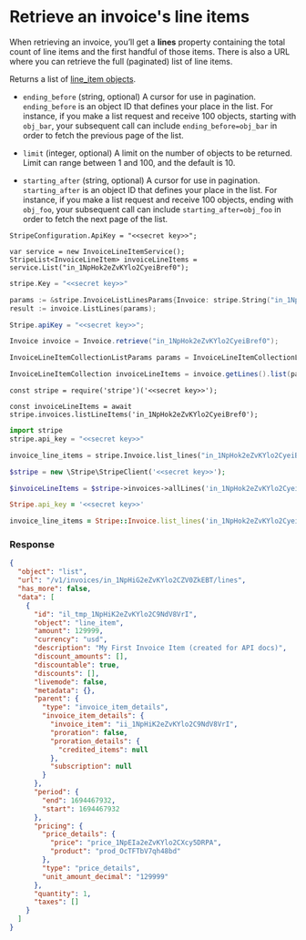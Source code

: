 # Retrieve an invoice's line items

When retrieving an invoice, you’ll get a **lines** property containing the total count of line items and the first handful of those items. There is also a URL where you can retrieve the full (paginated) list of line items.

Returns a list of [line_item objects](#invoice_line_item_object).

- `ending_before` (string, optional)
  A cursor for use in pagination. `ending_before` is an object ID that defines your place in the list. For instance, if you make a list request and receive 100 objects, starting with `obj_bar`, your subsequent call can include `ending_before=obj_bar` in order to fetch the previous page of the list.

- `limit` (integer, optional)
  A limit on the number of objects to be returned. Limit can range between 1 and 100, and the default is 10.

- `starting_after` (string, optional)
  A cursor for use in pagination. `starting_after` is an object ID that defines your place in the list. For instance, if you make a list request and receive 100 objects, ending with `obj_foo`, your subsequent call can include `starting_after=obj_foo` in order to fetch the next page of the list.

```dotnet
StripeConfiguration.ApiKey = "<<secret key>>";

var service = new InvoiceLineItemService();
StripeList<InvoiceLineItem> invoiceLineItems = service.List("in_1NpHok2eZvKYlo2CyeiBref0");
```

```go
stripe.Key = "<<secret key>>"

params := &stripe.InvoiceListLinesParams{Invoice: stripe.String("in_1NpHok2eZvKYlo2CyeiBref0")};
result := invoice.ListLines(params);
```

```java
Stripe.apiKey = "<<secret key>>";

Invoice invoice = Invoice.retrieve("in_1NpHok2eZvKYlo2CyeiBref0");

InvoiceLineItemCollectionListParams params = InvoiceLineItemCollectionListParams.builder().build();

InvoiceLineItemCollection invoiceLineItems = invoice.getLines().list(params);
```

```node
const stripe = require('stripe')('<<secret key>>');

const invoiceLineItems = await stripe.invoices.listLineItems('in_1NpHok2eZvKYlo2CyeiBref0');
```

```python
import stripe
stripe.api_key = "<<secret key>>"

invoice_line_items = stripe.Invoice.list_lines("in_1NpHok2eZvKYlo2CyeiBref0")
```

```php
$stripe = new \Stripe\StripeClient('<<secret key>>');

$invoiceLineItems = $stripe->invoices->allLines('in_1NpHok2eZvKYlo2CyeiBref0', []);
```

```ruby
Stripe.api_key = '<<secret key>>'

invoice_line_items = Stripe::Invoice.list_lines('in_1NpHok2eZvKYlo2CyeiBref0')
```

### Response

```json
{
  "object": "list",
  "url": "/v1/invoices/in_1NpHiG2eZvKYlo2CZV0ZkEBT/lines",
  "has_more": false,
  "data": [
    {
      "id": "il_tmp_1NpHiK2eZvKYlo2C9NdV8VrI",
      "object": "line_item",
      "amount": 129999,
      "currency": "usd",
      "description": "My First Invoice Item (created for API docs)",
      "discount_amounts": [],
      "discountable": true,
      "discounts": [],
      "livemode": false,
      "metadata": {},
      "parent": {
        "type": "invoice_item_details",
        "invoice_item_details": {
          "invoice_item": "ii_1NpHiK2eZvKYlo2C9NdV8VrI",
          "proration": false,
          "proration_details": {
            "credited_items": null
          },
          "subscription": null
        }
      },
      "period": {
        "end": 1694467932,
        "start": 1694467932
      },
      "pricing": {
        "price_details": {
          "price": "price_1NpEIa2eZvKYlo2CXcy5DRPA",
          "product": "prod_OcTFTbV7qh48bd"
        },
        "type": "price_details",
        "unit_amount_decimal": "129999"
      },
      "quantity": 1,
      "taxes": []
    }
  ]
}
```
